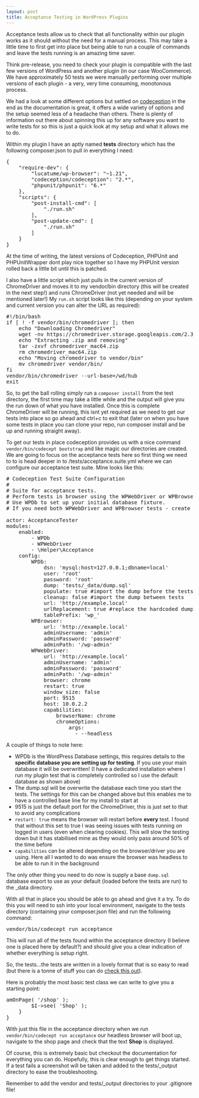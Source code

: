 ```yaml
---
layout: post
title: Acceptance Testing in WordPress Plugins
---
```


Acceptance tests allow us to check that all functionality within our plugin works as it should without the need for a manual process.
This may take a little time to first get into place but being able to run a couple of commands and leave the tests running is an amazing time saver.

Think pre-release, you need to check your plugin is compatible with the last few versions of WordPress and another plugin (in our case WooCommerce). 
We have approximately 50 tests we were manually performing over multiple versions of each plugin - a very, very time consuming, monotonous process.

We had a look at some different options but settled on [codeception](https://codeception.com/) in the end as the documentation is great, it offers a wide variety of options and the setup seemed less of a headache than others.
There is plenty of information out there about spinning this up for any software you want to write tests for so this is just a quick look at my setup and what it allows me to do.

Within my plugin I have an aptly named __tests__ directory which has the following composer.json to pull in everything I need:
<pre>
{
    "require-dev": {
        "lucatume/wp-browser": "~1.21",
        "codeception/codeception": "2.*",
        "phpunit/phpunit": "6.*"
    },
    "scripts": {
        "post-install-cmd": [
            "./run.sh"
        ],
        "post-update-cmd": [
            "./run.sh"
        ]
    }
}
</pre>
At the time of writing, the latest versions of Codeception, PHPUnit and PHPUnitWrapper dont play nice together so I have my PHPUnit version rolled back a little bit until this is patched.

I also have a little script which just pulls in the current version of ChromeDriver and moves it to my vendor/bin directory (this will be created in the next step!) and runs ChromeDriver (not yet needed and will be mentioned later!)
My `run.sh` script looks like this (depending on your system and current version you can alter the URL as required):
<pre>
#!/bin/bash
if [ ! -f vendor/bin/chromedriver ]; then
    echo "Downloading Chromedriver"
    wget -nv https://chromedriver.storage.googleapis.com/2.38/chromedriver_mac64.zip
    echo "Extracting .zip and removing"
    tar -zxvf chromedriver_mac64.zip
    rm chromedriver_mac64.zip
    echo "Moving chromedriver to vendor/bin"
    mv chromedriver vendor/bin/
fi
vendor/bin/chromedriver --url-base=/wd/hub
exit
</pre>

So, to get the ball rolling simply run a `composer install` from the test directory, the first time may take a little while and the output will give you the run down of what you have installed.
Once this is complete ChromeDriver will be running, this isnt yet required as we need to get our tests into place so go ahead and ctrl+c to exit that (later on when you have some tests in place you can clone your repo, run composer install and be up and running straight away).

To get our tests in place codeception provides us with a nice command `vendor/bin/codecept bootstrap` and like magic our directories are created.
We are going to focus on the acceptance tests here so first thing we need to to is head deeper in to /tests/acceptance.suite.yml where we can configure our acceptance test suite. Mine looks like this:
<pre>
# Codeception Test Suite Configuration
#
# Suite for acceptance tests.
# Perform tests in browser using the WPWebDriver or WPBrowser.
# Use WPDb to set up your initial database fixture.
# If you need both WPWebDriver and WPBrowser tests - create a separate suite.

actor: AcceptanceTester
modules:
    enabled:
        - WPDb
        - WPWebDriver
        - \Helper\Acceptance
    config:
        WPDb:
            dsn: 'mysql:host=127.0.0.1;dbname=local'
            user: 'root'
            password: 'root'
            dump: 'tests/_data/dump.sql'
            populate: true #import the dump before the tests
            cleanup: false #import the dump between tests
            url: 'http://example.local'
            urlReplacement: true #replace the hardcoded dump URL with the one above
            tablePrefix: 'wp_'
        WPBrowser:
            url: 'http://example.local'
            adminUsername: 'admin'
            adminPassword: 'password'
            adminPath: '/wp-admin'
        WPWebDriver:
            url: 'http://example.local'
            adminUsername: 'admin'
            adminPassword: 'password'
            adminPath: '/wp-admin'
            browser: chrome
            restart: true
            window_size: false
            port: 9515
            host: 10.0.2.2
            capabilities:
                browserName: chrome
                chromeOptions:
                    args:
                      - --headless
</pre>

A couple of things to note here:
 - WPDb is the WordPress Database settings, this requires details to the **specific database you are setting up for testing**. If you use your main database it will be overwritten! (I have a dedicated installation where I run my plugin test that is completely controlled so I use the default database as shown above)
 - The dump.sql will be overwrite the database each time you start the tests. The settings for this can be changed above but this enables me to have a controlled base line for my install to start at
 - 9515 is just the default port for the ChromeDriver, this is just set to that to avoid any complications
 - `restart: true` means the browser will restart before **every** test. I found that without this set to true I was seeing issues with tests running on logged in users (even when clearing cookies). This will slow the testing down but it has stabilised mine as they would only pass around 50% of the time before
 - `capabilities` can be altered depending on the browser/driver you are using. Here all I wanted to do was ensure the browser was headless to be able to run it in the background

The only other thing you need to do now is supply a base `dump.sql` database export to use as your default (loaded before the tests are run) to the _data directory.

With all that in place you should be able to go ahead and give it a try.  To do this you will need to ssh into your local environment, navigate to the tests directory (containing your composer.json file) and run the following command:
<pre>
vendor/bin/codecept run acceptance
</pre>

This will run all of the tests found within the acceptance directory (I believe one is placed here by default?) and should give you a clear indication of whether everything is setup right.

So, the tests...the tests are written in a lovely format that is so easy to read (but there is a tonne of stuff you can do [check this out](https://codeception.com/docs/03-AcceptanceTests)).

Here is probably the most basic test class we can write to give you a starting point:
<pre>
<?php
class Example_Cest {
	public function ShopHeaderIsShownTest( AcceptanceTester $I ) {
		$I->amOnPage( '/shop' );
		$I->see( 'Shop' );
	}
}
</pre>
With just this file in the acceptance directory when we run `vendor/bin/codecept run acceptance` our headless browser will boot up, navigate to the shop page and check that the text __Shop__ is displayed.

Of course, this is extremely basic but checkout the documentation for everything you can do. Hopefully, this is clear enough to get things started.
If a test fails a screenshot will be taken and added to the tests/_output directory to ease the troubleshooting.

Remember to add the vendor and tests/_output directories to your .gitignore file!